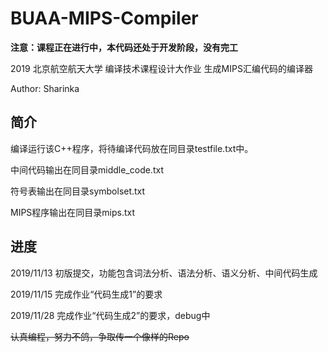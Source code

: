 # BUAA-MIPS-Compiler
**注意：课程正在进行中，本代码还处于开发阶段，没有完工**

2019 北京航空航天大学 编译技术课程设计大作业 生成MIPS汇编代码的编译器

Author: Sharinka

## 简介

编译运行该C++程序，将待编译代码放在同目录testfile.txt中。

中间代码输出在同目录middle_code.txt

符号表输出在同目录symbolset.txt

MIPS程序输出在同目录mips.txt

## 进度

2019/11/13 初版提交，功能包含词法分析、语法分析、语义分析、中间代码生成

2019/11/15 完成作业“代码生成1”的要求

2019/11/28 完成作业“代码生成2”的要求，debug中

~~认真编程，努力不鸽，争取传一个像样的Repo~~